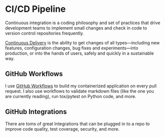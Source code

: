 # CI/CD Pipeline

Continuous integration is a coding philosophy and set of practices that drive development teams to implement small changes and check in code to version control repositories frequently.

[Continuous Delivery](https://www.continuousdelivery.com/) is the ability to get changes of all types—including new features, configuration changes, bug fixes and experiments—into production, or into the hands of users, safely and quickly in a sustainable way.

## GitHub Workflows

I use [GitHub Workflows](https://docs.github.com/en/actions/configuring-and-managing-workflows/configuring-and-managing-workflow-files-and-runs) to build my containerized application on every pull request. I also use workflows to validate
markdown files (like the one you are currently reading), run tox/pytest on Python code, and
more.

## GitHub Integrations

There are toms of great Integrations that can be plugged in to a repo to improve
code quality, test coverage, security, and more.

